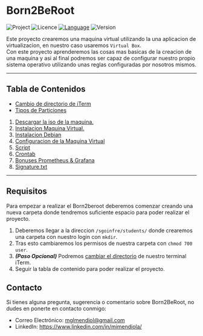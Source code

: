 # Born2BeRoot

![Project](https://img.shields.io/badge/Project-Born2BeRoot-blue)
![Licence](https://img.shields.io/badge/Licence-MIT-orange)
[![Language](https://img.shields.io/badge/Language-English-purple)](https://github.com/MiMendiola/Born2BeRoot/tree/main#born2beroot)
![Version](https://img.shields.io/badge/Version-1.0-green)

Este proyecto crearemos una maquina virtual utilizando la una aplicacion de virtualizacion, en nuestro caso usaremos `Virtual Box`. <br>
Con este proyecto aprenderemos las cosas mas basicas de la creacion de una maquina y asi al final podremos ser capaz de configurar nuestro propio sistema operativo utilizando unas reglas configuradas por nosotros mismos.

---

## Tabla de Contenidos

- [Cambio de directorio de iTerm](./Cambio%20de%20directorio%20de%20iTerm/Cambio%20de%20directorio%20de%20iTerm.md)
- [Tipos de Particiones](./Tipos%20de%20Particiones.md)
1. [Descargar la iso de la maquina.](./1%20-%20Descargar%20la%20iso%20de%20la%20maquina.md)
2. [Instalacion Maquina Virtual.](./2%20-%20Instalacion%20Maquina%20Virtual/2%20-%20Instalacion%20Maquina%20Virtual.md)
3. [Instalacion Debian](./3%20-%20Instalacion%20Debian/3%20-%20Instalacion%20Debian.md)
4. [Configuracion de la Maquina Virtual](./4%20-%20Configuracion%20de%20la%20Maquina%20Virtual/4%20-%20Configuracion%20de%20la%20Maquina%20Virtual.md)
5. [Script](./5%20-%20Script/5%20-%20Script.md)
6. [Crontab](./6%20-%20Crontab/6%20-%20Crontab.md)
7. [Bonuses Prometheus & Grafana](./7%20-%20Bonuses%20Prometheus%20%26%20Grafana/7%20-%20Bonuses%20Prometheus%20&%20Grafana.md)
8. [Signature.txt](./8%20-%20Signature/8%20-%20Signature.md)

---

## Requisitos

Para empezar a realizar el Born2beroot deberemos comenzar creando una nueva carpeta donde tendremos suficiente espacio para poder realizar el proyecto.

1. Deberemos llegar a la direccion `/sgoinfre/students/` donde crearemos una carpeta con nuestro login con `mkdir`.
2. Tras esto cambiaremos los permisos de nuestra carpeta con `chmod 700 user`.
3. ***(Paso Opcional)*** Podremos [cambiar el directorio](./Tipos%20de%20Particiones.md) de nuestro terminal iTerm.
4. Seguir la tabla de contenido para poder realizar el proyecto.

## Contacto
Si tienes alguna pregunta, sugerencia o comentario sobre Born2BeRoot, no dudes en ponerte en contacto conmigo:

- Correo Electrónico: <a href="mailto:mglmendiol@gmail.com" style="text-decoration: none; color:#fff">mglmendiol@gmail.com</a>
- LinkedIn: <a href="https://www.linkedin.com/in/mimendiola/" style="text-decoration: none; color:#fff !important;">https://www.linkedin.com/in/mimendiola/</a>
